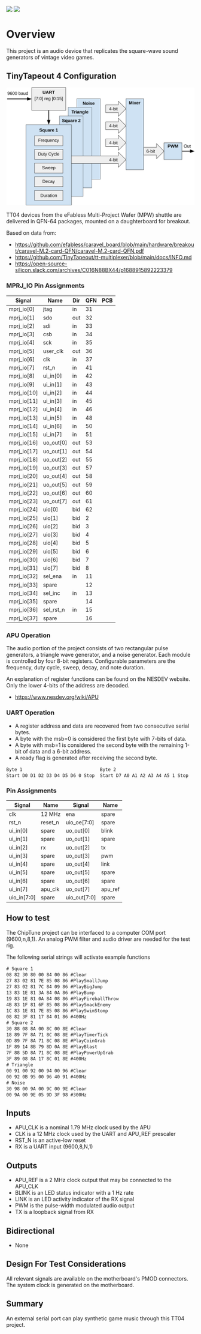 ![](../../workflows/gds/badge.svg) ![](../../workflows/docs/badge.svg)

# Overview

This project is an audio device that replicates the square-wave sound generators of vintage video games.

## TinyTapeout 4 Configuration

![Top Level Drawing](image/tt04.svg)

TT04 devices from the eFabless Multi-Project Wafer (MPW) shuttle are delivered in QFN-64 packages, mounted on a daughterboard for breakout.

Based on data from:

- https://github.com/efabless/caravel_board/blob/main/hardware/breakout/caravel-M.2-card-QFN/caravel-M.2-card-QFN.pdf
- https://github.com/TinyTapeout/tt-multiplexer/blob/main/docs/INFO.md
- https://open-source-silicon.slack.com/archives/C016N88BX44/p1688915892223379

### MPRJ_IO Pin Assignments
| Signal      | Name       | Dir | QFN | PCB   |
| ----------- | ---------- |---- |---- |------ |
| mprj_io[0]  | jtag       | in  | 31  |       |
| mprj_io[1]  | sdo        | out | 32  |       |
| mprj_io[2]  | sdi        | in  | 33  |       |
| mprj_io[3]  | csb        | in  | 34  |       |
| mprj_io[4]  | sck        | in  | 35  |       |
| mprj_io[5]  | user_clk   | out | 36  |       |
| mprj_io[6]  | clk        | in  | 37  |       |
| mprj_io[7]  | rst_n      | in  | 41  |       |
| mprj_io[8]  | ui_in[0]   | in  | 42  |       |
| mprj_io[9]  | ui_in[1]   | in  | 43  |       |
| mprj_io[10] | ui_in[2]   | in  | 44  |       |
| mprj_io[11] | ui_in[3]   | in  | 45  |       |
| mprj_io[12] | ui_in[4]   | in  | 46  |       |
| mprj_io[13] | ui_in[5]   | in  | 48  |       |
| mprj_io[14] | ui_in[6]   | in  | 50  |       |
| mprj_io[15] | ui_in[7]   | in  | 51  |       |
| mprj_io[16] | uo_out[0]  | out | 53  |       |
| mprj_io[17] | uo_out[1]  | out | 54  |       |
| mprj_io[18] | uo_out[2]  | out | 55  |       |
| mprj_io[19] | uo_out[3]  | out | 57  |       |
| mprj_io[20] | uo_out[4]  | out | 58  |       |
| mprj_io[21] | uo_out[5]  | out | 59  |       |
| mprj_io[22] | uo_out[6]  | out | 60  |       |
| mprj_io[23] | uo_out[7]  | out | 61  |       |
| mprj_io[24] | uio[0]     | bid | 62  |       |
| mprj_io[25] | uio[1]     | bid |  2  |       |
| mprj_io[26] | uio[2]     | bid |  3  |       |
| mprj_io[27] | uio[3]     | bid |  4  |       |
| mprj_io[28] | uio[4]     | bid |  5  |       |
| mprj_io[29] | uio[5]     | bid |  6  |       |
| mprj_io[30] | uio[6]     | bid |  7  |       |
| mprj_io[31] | uio[7]     | bid |  8  |       |
| mprj_io[32] | sel_ena    | in  | 11  |       |
| mprj_io[33] | spare      |     | 12  |       |
| mprj_io[34] | sel_inc    | in  | 13  |       |
| mprj_io[35] | spare      |     | 14  |       |
| mprj_io[36] | sel_rst_n  | in  | 15  |       |
| mprj_io[37] | spare      |     | 16  |       |

### APU Operation

The audio portion of the project consists of two rectangular pulse generators, a triangle wave generator, and a noise generator.
Each module is controlled by four 8-bit registers.
Configurable parameters are the frequency, duty cycle, sweep, decay, and note duration.

An explanation of register functions can be found on the NESDEV website.
Only the lower 4-bits of the address are decoded.

- https://www.nesdev.org/wiki/APU

### UART Operation
- A register address and data are recovered from two consecutive serial bytes.
- A byte with the msb=0 is considered the first byte with 7-bits of data.
- A byte with msb=1 is considered the second byte with the remaining 1-bit of data and a 6-bit address.
- A ready flag is generated after receiving the second byte.

```
Byte 1                             Byte 2
Start D0 D1 D2 D3 D4 D5 D6 0 Stop  Start D7 A0 A1 A2 A3 A4 A5 1 Stop
```

### Pin Assignments
| Signal       | Name     | Signal       | Name     |
| ------------ | ---------| ------------ | ---------|
| clk          | 12 MHz   | ena          | spare    |
| rst_n        | reset_n  | uio_oe[7:0]  | spare    |
| ui_in[0]     | spare    | uo_out[0]    | blink    |
| ui_in[1]     | spare    | uo_out[1]    | spare    |
| ui_in[2]     | rx       | uo_out[2]    | tx       |
| ui_in[3]     | spare    | uo_out[3]    | pwm      |
| ui_in[4]     | spare    | uo_out[4]    | link     |
| ui_in[5]     | spare    | uo_out[5]    | spare    |
| ui_in[6]     | spare    | uo_out[6]    | spare    |
| ui_in[7]     | apu_clk  | uo_out[7]    | apu_ref  |
| uio_in[7:0]  | spare    | uio_out[7:0] | spare    |

## How to test

The ChipTune project can be interfaced to a computer COM port (9600,n,8,1).
An analog PWM filter and audio driver are needed for the test rig.

The following serial strings will activate example functions

```
# Square 1
08 82 30 80 00 84 00 86 #Clear
27 83 02 81 7E 85 08 86 #PlaySmallJump
27 83 02 81 7C 84 09 86 #PlayBigJump
13 83 1E 81 3A 84 0A 86 #PlayBump
19 83 1E 81 0A 84 08 86 #PlayFireballThrow
4B 83 1F 81 6F 85 08 86 #PlaySmackEnemy
1C 83 1E 81 7E 85 08 86 #PlaySwimStomp
08 82 3F 81 17 84 01 86 #400Hz
# Square 2
30 88 08 8A 00 8C 00 8E #Clear
18 89 7F 8A 71 8C 08 8E #PlayTimerTick
0D 89 7F 8A 71 8C 08 8E #PlayCoinGrab
1F 89 14 8B 79 8D 0A 8E #PlayBlast
7F 88 5D 8A 71 8C 08 8E #PlayPowerUpGrab
3F 89 08 8A 17 8C 01 8E #400Hz
# Triangle
00 91 00 92 00 94 00 96 #Clear
00 92 0B 95 00 96 40 91 #400Hz
# Noise
30 98 00 9A 00 9C 00 9E #Clear
00 9A 00 9E 05 9D 3F 98 #300Hz
```

## Inputs
- APU_CLK is a nominal 1.79 MHz clock used by the APU
- CLK is a 12 MHz clock used by the UART and APU_REF prescaler
- RST_N is an active-low reset
- RX is a UART input (9600,8,N,1)

## Outputs
- APU_REF is a 2 MHz clock output that may be connected to the APU_CLK
- BLINK is an LED status indicator with a 1 Hz rate
- LINK is an LED activity indicator of the RX signal
- PWM is the pulse-width modulated audio output
- TX is a loopback signal from RX

## Bidirectional
- None

## Design For Test Considerations

All relevant signals are available on the motherboard's PMOD connectors. The system clock is generated on the motherboard.

## Summary

An external serial port can play synthetic game music through this TT04 project.
